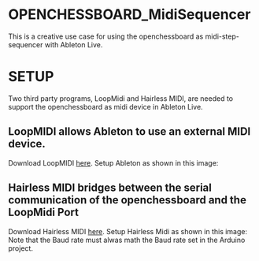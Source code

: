 # OPENCHESSBOARD_MidiSequencer
This is a creative use case for using the openchessboard as midi-step-sequencer with Ableton Live.

# SETUP
Two third party programs, LoopMidi and Hairless MIDI, are needed to support the openchessboard as midi device in Ableton Live.

## LoopMIDI allows Ableton to use an external MIDI device.
Download LoopMIDI [here](https://www.tobias-erichsen.de/software/loopmidi.html).
Setup Ableton as shown in this image:

## Hairless MIDI bridges between the serial communication of the openchessboard and the LoopMidi Port
Download Hairless MIDI [here](https://projectgus.github.io/hairless-midiserial).
Setup Hairless Midi as shown in this image:
Note that the Baud rate must alwas math the Baud rate set in the Arduino project.
